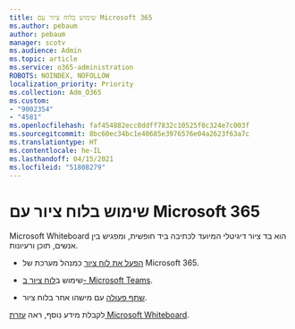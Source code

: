 ```yaml
---
title: שימוש בלוח ציור עם Microsoft 365
ms.author: pebaum
author: pebaum
manager: scotv
ms.audience: Admin
ms.topic: article
ms.service: o365-administration
ROBOTS: NOINDEX, NOFOLLOW
localization_priority: Priority
ms.collection: Adm_O365
ms.custom:
- "9002354"
- "4581"
ms.openlocfilehash: faf454882ecc0ddff7832c10525f0c324e7c003f
ms.sourcegitcommit: 8bc60ec34bc1e40685e3976576e04a2623f63a7c
ms.translationtype: HT
ms.contentlocale: he-IL
ms.lasthandoff: 04/15/2021
ms.locfileid: "51808279"
---
```

# <a name="use-whiteboard-with-microsoft-365"></a>שימוש בלוח ציור עם Microsoft 365

Microsoft Whiteboard הוא בד ציור דיגיטלי המיועד לכתיבה ביד חופשית, ומפגיש בין אנשים, תוכן ורעיונות. 

- [הפעל את לוח ציור](https://support.office.com/article/d236aef8-fcdf-4b5e-b5d7-7f157461e920#bkmk_07) כמנהל מערכת של Microsoft 365. 

- שימוש ב[לוח ציור ב- Microsoft Teams](https://support.microsoft.com/office/7a6e7218-e9dc-4ccc-89aa-b1a0bb9c31ee). 

- [שתף פעולה](https://support.office.com/article/d236aef8-fcdf-4b5e-b5d7-7f157461e920#bkmk_27) עם מישהו אחר בלוח ציור. 

לקבלת מידע נוסף, ראה [עזרת Microsoft Whiteboard](https://support.office.com/article/d236aef8-fcdf-4b5e-b5d7-7f157461e920). 
